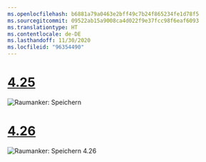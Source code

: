 ```yaml
---
ms.openlocfilehash: b6881a79a0463e2bff49c7b24f865234fe1d78f5
ms.sourcegitcommit: 09522ab15a9008ca4d022f9e37fcc98f6eaf6093
ms.translationtype: HT
ms.contentlocale: de-DE
ms.lasthandoff: 11/30/2020
ms.locfileid: "96354490"
---
```

# <a name="425"></a>[4.25](#tab/425)

![Raumanker: Speichern](../images/unreal-spatialanchors-save.PNG)

# <a name="426"></a>[4.26](#tab/426)

![Raumanker: Speichern 4.26](../images/local-spatial-anchors-img-02.png)